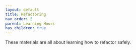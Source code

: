 ```yaml
---
layout: default
title: Refactoring
nav_order: 2
parent: Learning Hours
has_children: true
---
```


These materials are all about learning how to refactor safely. 

